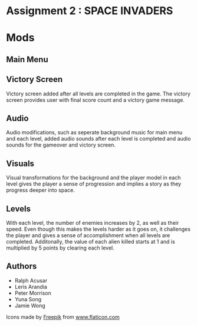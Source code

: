 # Assignment 2 : SPACE INVADERS

# Mods 

## Main Menu

## Victory Screen
Victory screen added after all levels are completed in the game. The victory screen provides user with final score count and a victory game message.

## Audio
Audio modifications, such as seperate background music for main menu and each level, added audio sounds after each level is completed and audio sounds for the gameover and victory screen. 

## Visuals 
Visual transformations for the background and the player model in each level gives the player a sense of progression and implies a story as they progress deeper into space.

## Levels
With each level, the number of enemies increases by 2, as well as their speed. Even though this makes the levels harder as it goes on, it challenges the player and gives a sense of accomplishment when all levels are completed. Additonally, the value of each alien killed starts at 1 and is multiplied by 5 points by clearing each level.  


## Authors
* Ralph Acusar
* Leris Arandia
* Peter Morrison
* Yuna Song
* Jamie Wong 


Icons made by <a href="https://www.flaticon.com/authors/freepik" title="Freepik">Freepik</a> from <a href="https://www.flaticon.com/" title="Flaticon"> www.flaticon.com</a>
